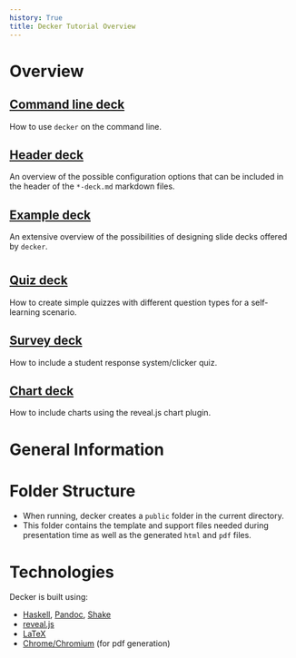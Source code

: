 ```yaml
---
history: True
title: Decker Tutorial Overview
---
```


# Overview

## [Command line deck](./02-command-line-deck.html)

How to use `decker` on the command line.

## [Header deck](./03-header-deck.html)

An overview of the possible configuration options that can be included in the
header of the `*-deck.md` markdown files.

## [Example deck](./04-example-deck.html)

An extensive overview of the possibilities of designing slide decks offered by
`decker`.

# 

## [Quiz deck](./05-quiz-deck.html)

How to create simple quizzes with different question types for a self-learning
scenario.

## [Survey deck](./06-survey-deck.html)

How to include a student response system/clicker quiz.

## [Chart deck](./07-chart-deck.html)

How to include charts using the reveal.js chart plugin.

# General Information

# Folder Structure

-   When running, decker creates a `public` folder in the current directory.
-   This folder contains the template and support files needed during
    presentation time as well as the generated `html` and `pdf` files.

# Technologies

Decker is built using:

-   [Haskell](https://www.haskell.org/), [Pandoc](https://pandoc.org/),
    [Shake](https://shakebuild.com/)
-   [reveal.js](https://revealjs.com/#/)
-   [LaTeX]()
-   [Chrome/Chromium]() (for pdf generation)
